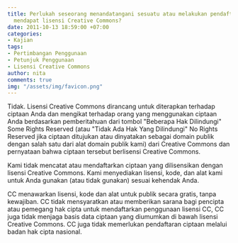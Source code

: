 ```yaml
---
title: Perlukah seseorang menandatangani sesuatu atau melakukan pendaftaran untuk
  mendapat lisensi Creative Commons?
date: 2011-10-13 18:59:00 +07:00
categories:
- Kajian
tags:
- Pertimbangan Penggunaan
- Petunjuk Penggunaan
- Lisensi Creative Commons
author: nita
comments: true
img: "/assets/img/favicon.png"
---
```


Tidak. Lisensi Creative Commons dirancang untuk diterapkan terhadap ciptaan Anda dan mengikat terhadap orang yang menggunakan ciptaan Anda berdasarkan pemberitahuan dari tombol "Beberapa Hak Dilindungi" Some Rights Reserved (atau "Tidak Ada Hak Yang Dilindungi" No Rights Reserved jika ciptaan ditujukan atau dinyatakan sebagai domain publik dengan salah satu dari alat domain publik kami) dari Creative Commons dan pernyataan bahwa ciptaan tersebut berlisensi Creative Commons.

Kami tidak mencatat atau mendaftarkan ciptaan yang dilisensikan dengan lisensi Creative Commons. Kami menyediakan lisensi, kode, dan alat kami untuk Anda gunakan (atau tidak gunakan) sesuai kehendak Anda.

CC menawarkan lisensi, kode dan alat untuk publik secara gratis, tanpa kewajiban. CC tidak mensyaratkan atau memberikan sarana bagi pencipta atau pemegang hak cipta untuk mendaftarkan penggunaan lisensi CC, CC juga tidak menjaga basis data ciptaan yang diumumkan di bawah lisensi Creative Commons. CC juga tidak memerlukan pendaftaran ciptaan melalui badan hak cipta nasional.
